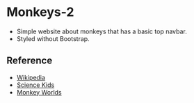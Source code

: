 # Monkeys-2
- Simple website about monkeys that has a basic top navbar.
- Styled without Bootstrap.

## Reference
- [Wikipedia](https://en.wikipedia.org/wiki/Monkey)
- [Science Kids](http://www.sciencekids.co.nz/sciencefacts/animals/monkey.html)
- [Monkey Worlds](http://www.monkeyworlds.com/)
